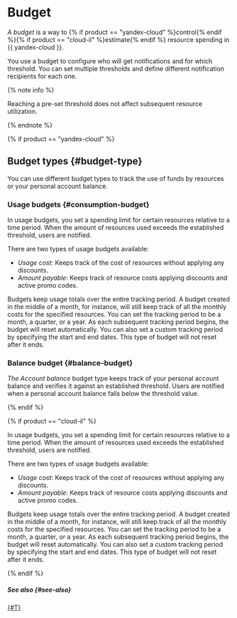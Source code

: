 # Budget

_A budget_ is a way to {% if product == "yandex-cloud" %}control{% endif %}{% if product == "cloud-il" %}estimate{% endif %} resource spending in {{ yandex-cloud }}.

You use a budget to configure who will get notifications and for which threshold. You can set multiple thresholds and define different notification recipients for each one.

{% note info %}

Reaching a pre-set threshold does not affect subsequent resource utilization.

{% endnote %}


{% if product == "yandex-cloud" %}

## Budget types {#budget-type}

You can use different budget types to track the use of funds by resources or your personal account balance.


### Usage budgets {#consumption-budget}

In usage budgets, you set a spending limit for certain resources relative to a time period. When the amount of resources used exceeds the established threshold, users are notified.

There are two types of usage budgets available:
* _Usage cost_: Keeps track of the cost of resources without applying any discounts.
* _Amount payable_: Keeps track of resource costs applying discounts and active promo codes.

Budgets keep usage totals over the entire tracking period. A budget created in the middle of a month, for instance, will still keep track of all the monthly costs for the specified resources. You can set the tracking period to be a month, a quarter, or a year. As each subsequent tracking period begins, the budget will reset automatically. You can also set a custom tracking period by specifying the start and end dates. This type of budget will not reset after it ends.


### Balance budget {#balance-budget}

_The Account balance_ budget type keeps track of your personal account balance and verifies it against an established threshold. Users are notified when a personal account balance falls below the threshold value.

{% endif %}

{% if product == "cloud-il" %}

In usage budgets, you set a spending limit for certain resources relative to a time period. When the amount of resources used exceeds the established threshold, users are notified.

There are two types of usage budgets available:
* _Usage cost_: Keeps track of the cost of resources without applying any discounts.
* _Amount payable_: Keeps track of resource costs applying discounts and active promo codes.

Budgets keep usage totals over the entire tracking period. A budget created in the middle of a month, for instance, will still keep track of all the monthly costs for the specified resources. You can set the tracking period to be a month, a quarter, or a year. As each subsequent tracking period begins, the budget will reset automatically. You can also set a custom tracking period by specifying the start and end dates. This type of budget will not reset after it ends.

{% endif %}

##### See also {#see-also}

[{#T}](../operations/budgets.md)